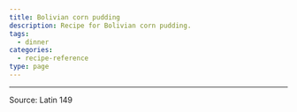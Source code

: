 ```yaml
---
title: Bolivian corn pudding
description: Recipe for Bolivian corn pudding.
tags:
  - dinner
categories:
  - recipe-reference
type: page
---
```


---

Source: Latin 149